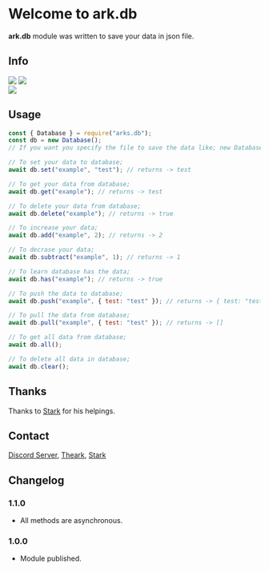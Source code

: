 # Welcome to ark.db

**ark.db** module was written to save your data in json file.

## Info
<img src="https://img.shields.io/npm/v/ark.db?color=%2351F9C0&label=Ark.db">
<img src="https://img.shields.io/npm/dt/ark.db.svg?color=%2351FC0&maxAge=3600">
<br>
<img src="https://nodei.co/npm/ark.db.png?downloads=true&downloadRank=true&stars=true">

## Usage

```js
const { Database } = require("arks.db");
const db = new Database();
// If you want you specify the file to save the data like; new Database("myDatas");

// To set your data to database;
await db.set("example", "test"); // returns -> test

// To get your data from database;
await db.get("example"); // returns -> test

// To delete your data from database;
await db.delete("example"); // returns -> true

// To increase your data;
await db.add("example", 2); // returns -> 2

// To decrase your data;
await db.subtract("example", 1); // returns -> 1

// To learn database has the data;
await db.has("example"); // returns -> true

// To push the data to database;
await db.push("example", { test: "test" }); // returns -> { test: "test" }

// To pull the data from database;
await db.pull("example", { test: "test" }); // returns -> []

// To get all data from database;
await db.all();

// To delete all data in database;
await db.clear();
```

## Thanks
Thanks to [Stark](https://discord.com/users/332926821706498063) for his helpings.

## Contact
[Discord Server](https://discord.gg/UEPcFtytcc), [Theark](https://discord.com/users/350976460313329665), [Stark](https://discord.com/users/332926821706498063)

## Changelog

### 1.1.0
* All methods are asynchronous.

### 1.0.0
* Module published.